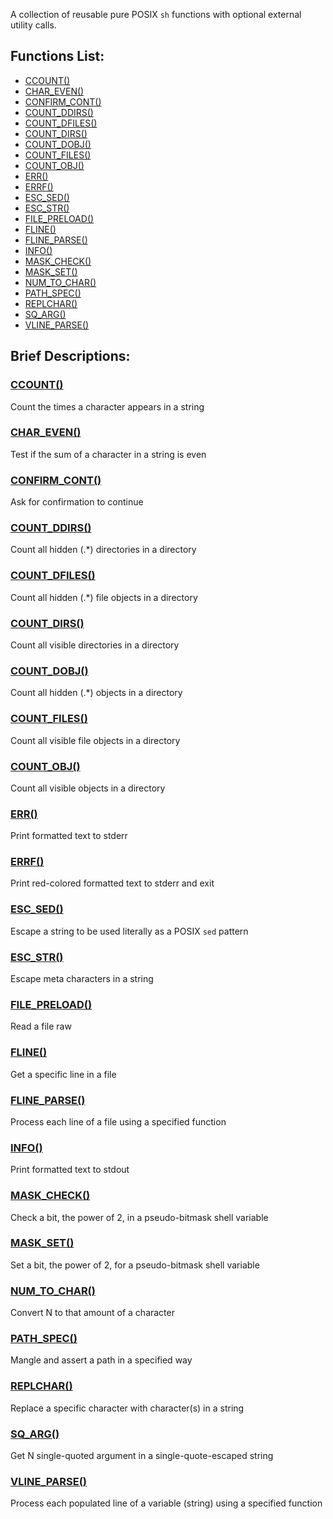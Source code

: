A collection of reusable pure POSIX `sh` functions with optional external
utility calls.

## Functions List:

- [CCOUNT()](https://github.com/mscalindt/shell-glossary/blob/main/src/ccount)
- [CHAR_EVEN()](https://github.com/mscalindt/shell-glossary/blob/main/src/char_even)
- [CONFIRM_CONT()](https://github.com/mscalindt/shell-glossary/blob/main/src/confirm_cont)
- [COUNT_DDIRS()](https://github.com/mscalindt/shell-glossary/blob/main/src/count_ddirs)
- [COUNT_DFILES()](https://github.com/mscalindt/shell-glossary/blob/main/src/count_dfiles)
- [COUNT_DIRS()](https://github.com/mscalindt/shell-glossary/blob/main/src/count_dirs)
- [COUNT_DOBJ()](https://github.com/mscalindt/shell-glossary/blob/main/src/count_dobj)
- [COUNT_FILES()](https://github.com/mscalindt/shell-glossary/blob/main/src/count_files)
- [COUNT_OBJ()](https://github.com/mscalindt/shell-glossary/blob/main/src/count_obj)
- [ERR()](https://github.com/mscalindt/shell-glossary/blob/main/src/err)
- [ERRF()](https://github.com/mscalindt/shell-glossary/blob/main/src/errF)
- [ESC_SED()](https://github.com/mscalindt/shell-glossary/blob/main/src/esc_sed)
- [ESC_STR()](https://github.com/mscalindt/shell-glossary/blob/main/src/esc_str)
- [FILE_PRELOAD()](https://github.com/mscalindt/shell-glossary/blob/main/src/file_preload)
- [FLINE()](https://github.com/mscalindt/shell-glossary/blob/main/src/fline)
- [FLINE_PARSE()](https://github.com/mscalindt/shell-glossary/blob/main/src/fline_parse)
- [INFO()](https://github.com/mscalindt/shell-glossary/blob/main/src/info)
- [MASK_CHECK()](https://github.com/mscalindt/shell-glossary/blob/main/src/mask_check)
- [MASK_SET()](https://github.com/mscalindt/shell-glossary/blob/main/src/mask_set)
- [NUM_TO_CHAR()](https://github.com/mscalindt/shell-glossary/blob/main/src/num_to_char)
- [PATH_SPEC()](https://github.com/mscalindt/shell-glossary/blob/main/src/path_spec)
- [REPLCHAR()](https://github.com/mscalindt/shell-glossary/blob/main/src/replchar)
- [SQ_ARG()](https://github.com/mscalindt/shell-glossary/blob/main/src/sq_arg)
- [VLINE_PARSE()](https://github.com/mscalindt/shell-glossary/blob/main/src/vline_parse)

## Brief Descriptions:

### [CCOUNT()](https://github.com/mscalindt/shell-glossary/blob/main/src/ccount)
Count the times a character appears in a string

### [CHAR_EVEN()](https://github.com/mscalindt/shell-glossary/blob/main/src/char_even)
Test if the sum of a character in a string is even

### [CONFIRM_CONT()](https://github.com/mscalindt/shell-glossary/blob/main/src/confirm_cont)
Ask for confirmation to continue

### [COUNT_DDIRS()](https://github.com/mscalindt/shell-glossary/blob/main/src/count_ddirs)
Count all hidden (.*) directories in a directory

### [COUNT_DFILES()](https://github.com/mscalindt/shell-glossary/blob/main/src/count_dfiles)
Count all hidden (.*) file objects in a directory

### [COUNT_DIRS()](https://github.com/mscalindt/shell-glossary/blob/main/src/count_dirs)
Count all visible directories in a directory

### [COUNT_DOBJ()](https://github.com/mscalindt/shell-glossary/blob/main/src/count_dobj)
Count all hidden (.*) objects in a directory

### [COUNT_FILES()](https://github.com/mscalindt/shell-glossary/blob/main/src/count_files)
Count all visible file objects in a directory

### [COUNT_OBJ()](https://github.com/mscalindt/shell-glossary/blob/main/src/count_obj)
Count all visible objects in a directory

### [ERR()](https://github.com/mscalindt/shell-glossary/blob/main/src/err)
Print formatted text to stderr

### [ERRF()](https://github.com/mscalindt/shell-glossary/blob/main/src/errF)
Print red-colored formatted text to stderr and exit

### [ESC_SED()](https://github.com/mscalindt/shell-glossary/blob/main/src/esc_sed)
Escape a string to be used literally as a POSIX `sed` pattern

### [ESC_STR()](https://github.com/mscalindt/shell-glossary/blob/main/src/esc_str)
Escape meta characters in a string

### [FILE_PRELOAD()](https://github.com/mscalindt/shell-glossary/blob/main/src/file_preload)
Read a file raw

### [FLINE()](https://github.com/mscalindt/shell-glossary/blob/main/src/fline)
Get a specific line in a file

### [FLINE_PARSE()](https://github.com/mscalindt/shell-glossary/blob/main/src/fline_parse)
Process each line of a file using a specified function

### [INFO()](https://github.com/mscalindt/shell-glossary/blob/main/src/info)
Print formatted text to stdout

### [MASK_CHECK()](https://github.com/mscalindt/shell-glossary/blob/main/src/mask_check)
Check a bit, the power of 2, in a pseudo-bitmask shell variable

### [MASK_SET()](https://github.com/mscalindt/shell-glossary/blob/main/src/mask_set)
Set a bit, the power of 2, for a pseudo-bitmask shell variable

### [NUM_TO_CHAR()](https://github.com/mscalindt/shell-glossary/blob/main/src/num_to_char)
Convert N to that amount of a character

### [PATH_SPEC()](https://github.com/mscalindt/shell-glossary/blob/main/src/path_spec)
Mangle and assert a path in a specified way

### [REPLCHAR()](https://github.com/mscalindt/shell-glossary/blob/main/src/replchar)
Replace a specific character with character(s) in a string

### [SQ_ARG()](https://github.com/mscalindt/shell-glossary/blob/main/src/sq_arg)
Get N single-quoted argument in a single-quote-escaped string

### [VLINE_PARSE()](https://github.com/mscalindt/shell-glossary/blob/main/src/vline_parse)
Process each populated line of a variable (string) using a specified function
